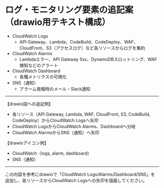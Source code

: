 # ログ・モニタリング要素の追記案（drawio用テキスト構成）

- CloudWatch Logs
  - API Gateway、Lambda、CodeBuild、CodeDeploy、WAF、CloudFront、S3（アクセスログ）など各リソースからログを集約
- CloudWatch Alarms
  - Lambdaエラー、API Gateway 5xx、DynamoDBスロットリング、WAF検知などのアラート
- CloudWatch Dashboard
  - 各種メトリクスの可視化
- SNS（通知）
  - アラーム発報時のメール・Slack通知

---

【drawio図への追記例】
- 各リソース（API Gateway, Lambda, WAF, CloudFront, S3, CodeBuild, CodeDeploy）からCloudWatch Logsへ矢印
- CloudWatch LogsからCloudWatch Alarms、Dashboardへ分岐
- CloudWatch AlarmsからSNS（通知）へ矢印

【drawioアイコン例】
- CloudWatch（logs, alarm, dashboard）
- SNS（通知）

---

この内容を参考にdrawioで「CloudWatch Logs/Alarms/Dashboard/SNS」を追加し、各リソースからCloudWatch Logsへの矢印を描画してください。
